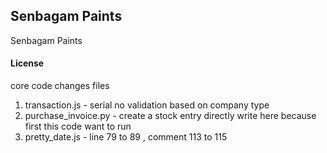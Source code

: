 ## Senbagam Paints

Senbagam Paints

#### License

core code changes files
1. transaction.js - serial no validation based on company type 
2. purchase_invoice.py - create a stock entry directly write here because first this code want to run 
3. pretty_date.js - line 79 to 89 , comment 113 to 115
